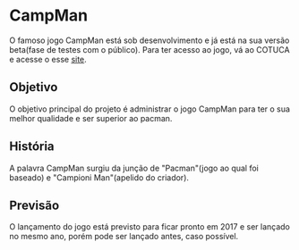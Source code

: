 # CampMan
O famoso jogo CampMan está sob desenvolvimento e já está na sua versão beta(fase de testes com o público).
Para ter acesso ao jogo, vá ao COTUCA e acesse o esse [site](http://www2/u15163/CampMan/).

## Objetivo
O objetivo principal do projeto é administrar o jogo CampMan para ter o sua melhor qualidade e ser superior ao pacman.

## História
A palavra CampMan surgiu da junção de "Pacman"(jogo ao qual foi baseado) e "Campioni Man"(apelido do criador).

## Previsão
O lançamento do jogo está previsto para ficar pronto em 2017 e ser lançado no mesmo ano, porém pode ser lançado antes, caso possível.
